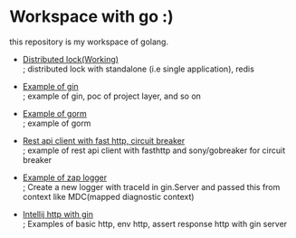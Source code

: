 # Workspace with go :)  
this repository is my workspace of golang.  

- <a href="distributedlock">Distributed lock(Working)</a>  
; distributed lock with standalone (i.e single application), redis  

- <a href="gin">Example of gin</a>  
; example of gin, poc of project layer, and so on  

- <a href="orm/gorm">Example of gorm</a>  
; example of gorm  

- <a href="examples/fastarticle/main.go">Rest api client with fast http, circuit breaker</a>  
; example of rest api client with fasthttp and sony/gobreaker for circuit breaker  

- <a href="examples/logger/zaploggerbasic">Example of zap logger</a>  
; Create a new logger with traceId in gin.Server and passed this from context like MDC(mapped diagnostic context)

- <a href="examples/http/README.md">Intellij http with gin</a>  
; Examples of basic http, env http, assert response http with gin server  


